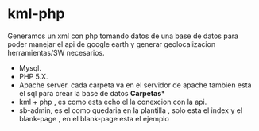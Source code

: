 kml-php
=======

Generamos un xml con php tomando datos de una base de datos para poder manejar el api de google earth y generar geolocalizacion <br>
herramientas/SW necesarios. 
- Mysql.
- PHP 5.X.
- Apache server.
cada carpeta va en el servidor de apache  tambien esta el sql para crear la base de datos 
**Carpetas***
- kml + php , es como esta echo el la conexcion con la api.
- sb-admin, es el como quedaria en la plantilla , solo esta el index  y el blank-page , en el blank-page esta el ejemplo
